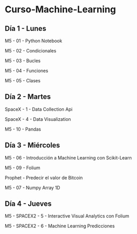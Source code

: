 # Curso-Machine-Learning

## Día 1 - Lunes

M5 - 01 - Python Notebook

M5 - 02 - Condicionales

M5 - 03 - Bucles

M5 - 04 - Funciones

M5 - 05 - Clases

## Día 2 - Martes

SpaceX - 1 - Data Collection Api

SpaceX - 4 - Data Visualization

M5 - 10 - Pandas

## Día 3 - Miércoles

M5 - 06 - Introducción a Machine Learning con Scikit-Learn

M5 - 09 - Folium

Prophet - Predecir el valor de Bitcoin

M5 - 07 - Numpy Array 1D

## Día 4 - Jueves

M5 - SPACEX2 - 5 - Interactive Visual Analytics con Folium

M5 - SPACEX2 - 6 - Machine Learning Predicciones
